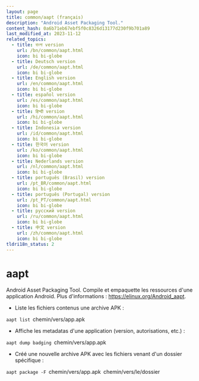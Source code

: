 ```yaml
---
layout: page
title: common/aapt (français)
description: "Android Asset Packaging Tool."
content_hash: 0a6b71eb67ebf5f0c8326d13177d230f9b701a89
last_modified_at: 2023-11-12
related_topics:
  - title: বাংলা version
    url: /bn/common/aapt.html
    icon: bi bi-globe
  - title: Deutsch version
    url: /de/common/aapt.html
    icon: bi bi-globe
  - title: English version
    url: /en/common/aapt.html
    icon: bi bi-globe
  - title: español version
    url: /es/common/aapt.html
    icon: bi bi-globe
  - title: हिन्दी version
    url: /hi/common/aapt.html
    icon: bi bi-globe
  - title: Indonesia version
    url: /id/common/aapt.html
    icon: bi bi-globe
  - title: 한국어 version
    url: /ko/common/aapt.html
    icon: bi bi-globe
  - title: Nederlands version
    url: /nl/common/aapt.html
    icon: bi bi-globe
  - title: português (Brasil) version
    url: /pt_BR/common/aapt.html
    icon: bi bi-globe
  - title: português (Portugal) version
    url: /pt_PT/common/aapt.html
    icon: bi bi-globe
  - title: русский version
    url: /ru/common/aapt.html
    icon: bi bi-globe
  - title: 中文 version
    url: /zh/common/aapt.html
    icon: bi bi-globe
tldri18n_status: 2
---
```

# aapt

Android Asset Packaging Tool.
Compile et empaquette les ressources d'une application Android.
Plus d'informations : <https://elinux.org/Android_aapt>.

- Liste les fichiers contenus une archive APK :

`aapt list `<span class="tldr-var badge badge-pill bg-dark-lm bg-white-dm text-white-lm text-dark-dm font-weight-bold">chemin/vers/app.apk</span>

- Affiche les metadatas d'une application (version, autorisations, etc.) :

`aapt dump badging `<span class="tldr-var badge badge-pill bg-dark-lm bg-white-dm text-white-lm text-dark-dm font-weight-bold">chemin/vers/app.apk</span>

- Créé une nouvelle archive APK avec les fichiers venant d'un dossier spécifique :

`aapt package -F `<span class="tldr-var badge badge-pill bg-dark-lm bg-white-dm text-white-lm text-dark-dm font-weight-bold">chemin/vers/app.apk</span>` `<span class="tldr-var badge badge-pill bg-dark-lm bg-white-dm text-white-lm text-dark-dm font-weight-bold">chemin/vers/le/dossier</span>
